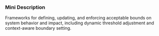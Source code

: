 ### Mini Description

Frameworks for defining, updating, and enforcing acceptable bounds on system behavior and impact, including dynamic threshold adjustment and context-aware boundary setting.
